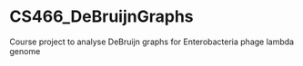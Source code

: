 # CS466_DeBruijnGraphs
Course project to analyse DeBruijn graphs for Enterobacteria phage lambda genome
